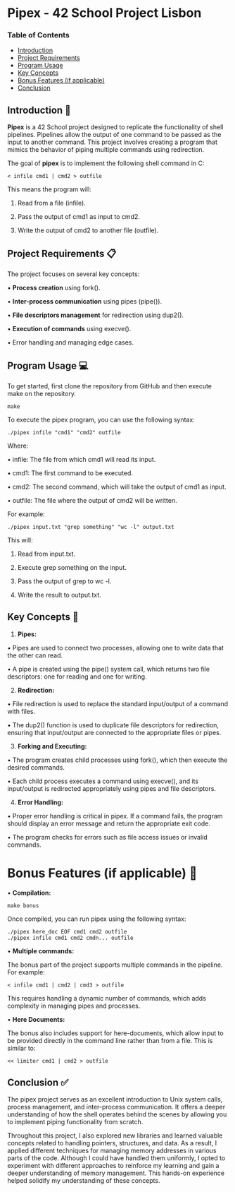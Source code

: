 #	Pipex - 42 School Project Lisbon

### Table of Contents
* [Introduction](#introduction-)
* [Project Requirements](#project-requirements-)
* [Program Usage](#program-usage-)
* [Key Concepts](#key-concepts-)
* [Bonus Features (if applicable)](#bonus-features-if-applicable-)
* [Conclusion](#conclusion-)

##	Introduction 📖

**Pipex** is a 42 School project designed to replicate the functionality of shell pipelines. Pipelines allow the output of one command to be passed as the input to another command. This project involves creating a program that mimics the behavior of piping multiple commands using redirection.

The goal of **pipex** is to implement the following shell command in C:
```
< infile cmd1 | cmd2 > outfile
```
This means the program will:

1. Read from a file (infile).

2. Pass the output of cmd1 as input to cmd2.

3. Write the output of cmd2 to another file (outfile).

##	Project Requirements 📋

The project focuses on several key concepts:


• **Process creation** using fork().

• **Inter-process communication** using pipes (pipe()).

• **File descriptors management** for redirection using dup2().

• **Execution of commands** using execve().

• Error handling and managing edge cases.

##	Program Usage 💻

To get started, first clone the repository from GitHub and then execute make on the repository.

```
make
```

To execute the pipex program, you can use the following syntax:

```
./pipex infile "cmd1" "cmd2" outfile
```

Where:

• infile: The file from which cmd1 will read its input.

• cmd1: The first command to be executed.

• cmd2: The second command, which will take the output of cmd1 as input.

• outfile: The file where the output of cmd2 will be written.

For example:
```
./pipex input.txt "grep something" "wc -l" output.txt
```

This will:

1. Read from input.txt.

2. Execute grep something on the input.

3. Pass the output of grep to wc -l.

4. Write the result to output.txt.


##	Key Concepts 🧠

1. **Pipes:**

• Pipes are used to connect two processes, allowing one to write data that the other can read.

• A pipe is created using the pipe() system call, which returns two file descriptors: one for reading and one for writing.

2. **Redirection:**

• File redirection is used to replace the standard input/output of a command with files.

• The dup2() function is used to duplicate file descriptors for redirection, ensuring that input/output are connected to the appropriate files or pipes.

3. **Forking and Executing:**

• The program creates child processes using fork(), which then execute the desired commands.

• Each child process executes a command using execve(), and its input/output is redirected appropriately using pipes and file descriptors.

4. **Error Handling:**

• Proper error handling is critical in pipex. If a command fails, the program should display an error message and return the appropriate exit code.

• The program checks for errors such as file access issues or invalid commands.

#	Bonus Features (if applicable) 🏅

• **Compilation:**

```
make bonus
```
Once compiled, you can run pipex using the following syntax:

```
./pipex here_doc EOF cmd1 cmd2 outfile
./pipex infile cmd1 cmd2 cmdn... outfile
```

• **Multiple commands:**

The bonus part of the project supports multiple commands in the pipeline. For example:
```
< infile cmd1 | cmd2 | cmd3 > outfile
```

This requires handling a dynamic number of commands, which adds complexity in managing pipes and processes.

• **Here Documents:**

The bonus also includes support for here-documents, which allow input to be provided directly in the command line rather than from a file. This is similar to:
```
<< limiter cmd1 | cmd2 > outfile
```

##	Conclusion ✅

The pipex project serves as an excellent introduction to Unix system calls, process management, and inter-process communication. It offers a deeper understanding of how the shell operates behind the scenes by allowing you to implement piping functionality from scratch.

Throughout this project, I also explored new libraries and learned valuable concepts related to handling pointers, structures, and data. As a result, I applied different techniques for managing memory addresses in various parts of the code. Although I could have handled them uniformly, I opted to experiment with different approaches to reinforce my learning and gain a deeper understanding of memory management. This hands-on experience helped solidify my understanding of these concepts.
